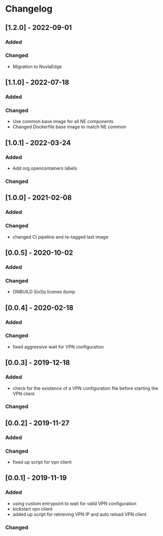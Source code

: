 # Changelog
## [1.2.0] - 2022-09-01
### Added
### Changed
 - Migration to NuvlaEdge
## [1.1.0] - 2022-07-18
### Added
### Changed
 - Use common base image for all NE components
 - Changed Dockerfile base image to match NE common
## [1.0.1] - 2022-03-24
### Added 
 - Add org.opencontainers labels
### Changed
## [1.0.0] - 2021-02-08
### Added
### Changed
 - changed CI pipeline and re-tagged last image
## [0.0.5] - 2020-10-02
### Added
### Changed
- ONBUILD SixSq license dump
## [0.0.4] - 2020-02-18
### Added
### Changed
- fixed aggressive wait for VPN configuration
## [0.0.3] - 2019-12-18
### Added 
- check for the existence of a VPN configuration file before starting the VPN client
### Changed
## [0.0.2] - 2019-11-27
### Added
### Changed
- fixed up script for vpn client
## [0.0.1] - 2019-11-19
### Added 
- using custom entrypoint to wait for valid VPN configuration 
- kickstart vpn client 
- added up script for retrieving VPN IP and auto reload VPN client
### Changed


